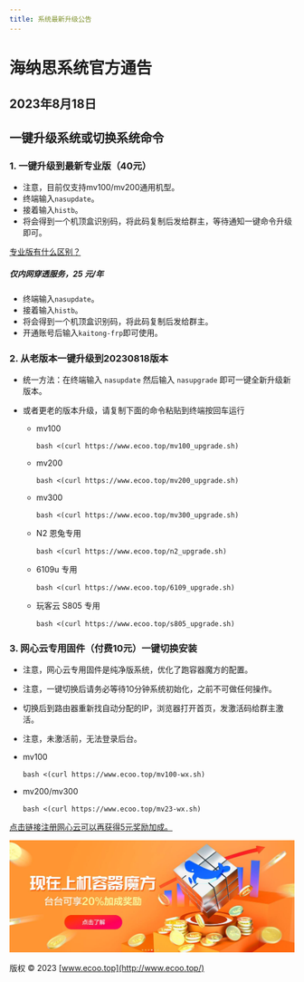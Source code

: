 ```yaml
---
title: 系统最新升级公告
---
```


# 海纳思系统官方通告

## 2023年8月18日

## 一键升级系统或切换系统命令

### 1. 一键升级到最新专业版（40元）
- 注意，目前仅支持mv100/mv200通用机型。
- 终端输入`nasupdate`。
- 接着输入`histb`。
- 将会得到一个机顶盒识别码，将此码复制后发给群主，等待通知一键命令升级即可。

[专业版有什么区别？](https://www.ecoo.top/professional.html)

##### 仅内网穿透服务，25 元/年
- 终端输入`nasupdate`。
- 接着输入`histb`。
- 将会得到一个机顶盒识别码，将此码复制后发给群主。
- 开通账号后输入`kaitong-frp`即可使用。

### 2. 从老版本一键升级到20230818版本
- 统一方法：在终端输入 `nasupdate` 然后输入 `nasupgrade` 即可一键全新升级新版本。
- 或者更老的版本升级，请复制下面的命令粘贴到终端按回车运行

    - mv100
        ```shell
        bash <(curl https://www.ecoo.top/mv100_upgrade.sh)
        ```
    - mv200
        ```shell
        bash <(curl https://www.ecoo.top/mv200_upgrade.sh)
        ```
    - mv300
        ```shell
        bash <(curl https://www.ecoo.top/mv300_upgrade.sh)
        ```
    - N2 恩兔专用
        ```shell
        bash <(curl https://www.ecoo.top/n2_upgrade.sh)
        ```
    - 6109u 专用
        ```shell
        bash <(curl https://www.ecoo.top/6109_upgrade.sh)
        ```
    - 玩客云 S805 专用
        ```shell
        bash <(curl https://www.ecoo.top/s805_upgrade.sh)
        ```

### 3. 网心云专用固件（付费10元）一键切换安装
- 注意，网心云专用固件是纯净版系统，优化了跑容器魔方的配置。
- 注意，一键切换后请务必等待10分钟系统初始化，之前不可做任何操作。
- 切换后到路由器重新找自动分配的IP，浏览器打开首页，发激活码给群主激活。
- 注意，未激活前，无法登录后台。


- mv100
    ```shell
    bash <(curl https://www.ecoo.top/mv100-wx.sh)
    ```
- mv200/mv300
    ```shell
    bash <(curl https://www.ecoo.top/mv23-wx.sh)
    ```

[点击链接注册网心云可以再获得5元奖励加成。](https://act.walk-live.com/acts/invite/v3/?inviteid=cb9bbacd)

![网心云](img/onething.jpg)

版权 © 2023 [www.ecoo.top](http://www.ecoo.top/)

